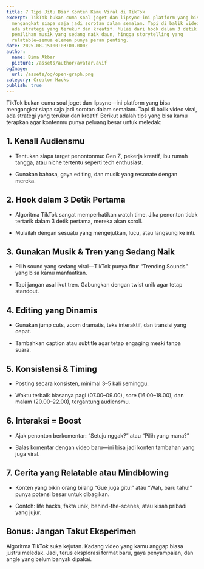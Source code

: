 ```yaml
---
title: 7 Tips Jitu Biar Konten Kamu Viral di TikTok
excerpt: TikTok bukan cuma soal joget dan lipsync—ini platform yang bisa
  mengangkat siapa saja jadi sorotan dalam semalam. Tapi di balik video viral,
  ada strategi yang terukur dan kreatif. Mulai dari hook dalam 3 detik pertama,
  pemilihan musik yang sedang naik daun, hingga storytelling yang
  relatable—semua elemen punya peran penting.
date: 2025-08-15T00:03:00.000Z
author:
  name: Bima Akbar
  picture: /assets/author/avatar.avif
ogImage:
  url: /assets/og/open-graph.png
category: Creator Hacks
publish: true
---
```

TikTok bukan cuma soal joget dan lipsync—ini platform yang bisa mengangkat siapa saja jadi sorotan dalam semalam. Tapi di balik video viral, ada strategi yang terukur dan kreatif. Berikut adalah tips yang bisa kamu terapkan agar kontenmu punya peluang besar untuk meledak:

## 1\. Kenali Audiensmu

*   Tentukan siapa target penontonmu: Gen Z, pekerja kreatif, ibu rumah tangga, atau niche tertentu seperti tech enthusiast.
    
*   Gunakan bahasa, gaya editing, dan musik yang resonate dengan mereka.
    

## 2\. Hook dalam 3 Detik Pertama

*   Algoritma TikTok sangat memperhatikan watch time. Jika penonton tidak tertarik dalam 3 detik pertama, mereka akan scroll.
    
*   Mulailah dengan sesuatu yang mengejutkan, lucu, atau langsung ke inti.
    

## 3\. Gunakan Musik & Tren yang Sedang Naik

*   Pilih sound yang sedang viral—TikTok punya fitur “Trending Sounds” yang bisa kamu manfaatkan.
    
*   Tapi jangan asal ikut tren. Gabungkan dengan twist unik agar tetap standout.
    

## 4\. Editing yang Dinamis

*   Gunakan jump cuts, zoom dramatis, teks interaktif, dan transisi yang cepat.
    
*   Tambahkan caption atau subtitle agar tetap engaging meski tanpa suara.
    

## 5\. Konsistensi & Timing

*   Posting secara konsisten, minimal 3–5 kali seminggu.
    
*   Waktu terbaik biasanya pagi (07.00–09.00), sore (16.00–18.00), dan malam (20.00–22.00), tergantung audiensmu.
    

## 6\. Interaksi = Boost

*   Ajak penonton berkomentar: “Setuju nggak?” atau “Pilih yang mana?”
    
*   Balas komentar dengan video baru—ini bisa jadi konten tambahan yang juga viral.
    

## 7\. Cerita yang Relatable atau Mindblowing

*   Konten yang bikin orang bilang “Gue juga gitu!” atau “Wah, baru tahu!” punya potensi besar untuk dibagikan.
    
*   Contoh: life hacks, fakta unik, behind-the-scenes, atau kisah pribadi yang jujur.
    

## Bonus: Jangan Takut Eksperimen

Algoritma TikTok suka kejutan. Kadang video yang kamu anggap biasa justru meledak. Jadi, terus eksplorasi format baru, gaya penyampaian, dan angle yang belum banyak dipakai.